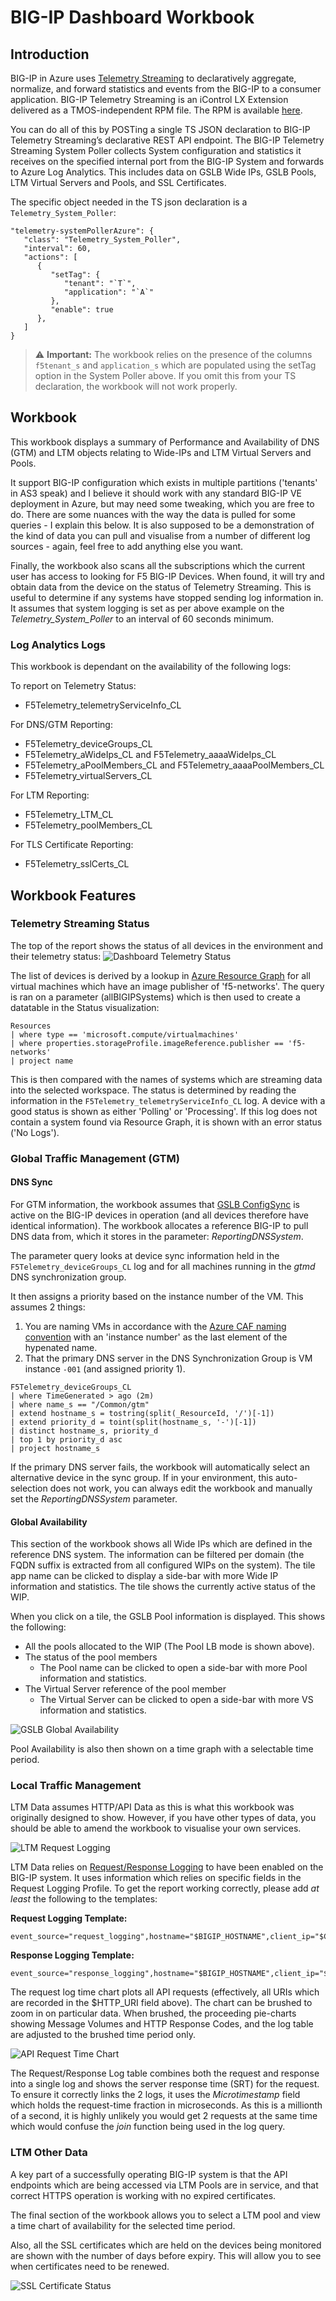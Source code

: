 # BIG-IP Dashboard Workbook

## Introduction
BIG-IP in Azure uses [Telemetry Streaming](https://clouddocs.f5.com/products/extensions/f5-telemetry-streaming/latest/) to declaratively aggregate, normalize, and forward statistics and events from the BIG-IP to a consumer application. BIG-IP Telemetry Streaming is an iControl LX Extension delivered as a TMOS-independent RPM file. The RPM is available [here](https://github.com/F5Networks/f5-telemetry-streaming/tree/master).

You can do all of this by POSTing a single TS JSON declaration to BIG-IP Telemetry Streaming’s declarative REST API endpoint. The BIG-IP Telemetry Streaming System Poller collects System configuration and statistics it receives on the specified internal port from the BIG-IP System and forwards to Azure Log Analytics. This includes data on GSLB Wide IPs, GSLB Pools, LTM Virtual Servers and Pools, and SSL Certificates.

The specific object needed in the TS json declaration is a `Telemetry_System_Poller`:
```
"telemetry-systemPollerAzure": {
   "class": "Telemetry_System_Poller",
   "interval": 60,
   "actions": [
      {
         "setTag": {
            "tenant": "`T`",
            "application": "`A`"
         },
         "enable": true
      },
   ]
}
```
> :warning: **Important:** The workbook relies on the presence of the columns `f5tenant_s` and `application_s` which are populated using the setTag option in the System Poller above. If you omit this from your TS declaration, the workbook will not work properly.

## Workbook
This workbook displays a summary of Performance and Availability of DNS (GTM) and LTM objects relating to Wide-IPs and LTM Virtual Servers and Pools.

It support BIG-IP configuration which exists in multiple partitions ('tenants' in AS3 speak) and I believe it should work with any standard BIG-IP VE deployment in Azure, but may need some tweaking, which you are free to do. There are some nuances with the way the data is pulled for some queries - I explain this below. It is also supposed to be a demonstration of the kind of data you can pull and visualise from a number of different log sources - again, feel free to add anything else you want.

Finally, the workbook also scans all the subscriptions which the current user has access to looking for F5 BIG-IP Devices. When found, it will try and obtain data from the device on the status of Telemetry Streaming. This is useful to determine if any systems have stopped sending log information in. It assumes that system logging is set as per above example on the *Telemetry_System_Poller* to an interval of 60 seconds minimum.

### Log Analytics Logs
This workbook is dependant on the availability of the following logs:

To report on Telemetry Status:
* F5Telemetry_telemetryServiceInfo_CL

For DNS/GTM Reporting:
* F5Telemetry_deviceGroups_CL
* F5Telemetry_aWideIps_CL and F5Telemetry_aaaaWideIps_CL
* F5Telemetry_aPoolMembers_CL and F5Telemetry_aaaaPoolMembers_CL
* F5Telemetry_virtualServers_CL

For LTM Reporting:
* F5Telemetry_LTM_CL
* F5Telemetry_poolMembers_CL

For TLS Certificate Reporting:
* F5Telemetry_sslCerts_CL

## Workbook Features

### Telemetry Streaming Status
The top of the report shows the status of all devices in the environment and their telemetry status:
![Dashboard Telemetry Status](/images/dash_tsStatus.png)

The list of devices is derived by a lookup in [Azure Resource Graph](https://learn.microsoft.com/en-us/azure/virtual-machines/resource-graph-samples?) for all virtual machines which have an image publisher of 'f5-networks'. The query is ran on a parameter (allBIGIPSystems) which is then used to create a datatable in the Status visualization:

``` kusto
Resources
| where type == 'microsoft.compute/virtualmachines'
| where properties.storageProfile.imageReference.publisher == 'f5-networks'
| project name
```

This is then compared with the names of systems which are streaming data into the selected workspace. The status is determined by reading the information in the `F5Telemetry_telemetryServiceInfo_CL` log. A device with a good status is shown as either 'Polling' or 'Processing'. If this log does not contain a system found via Resource Graph, it is shown with an error status ('No Logs').


### Global Traffic Management (GTM)

#### DNS Sync
For GTM information, the workbook assumes that [GSLB ConfigSync](https://my.f5.com/manage/s/article/K45907236) is active on the BIG-IP devices in operation (and all devices therefore have identical information). The workbook allocates a reference BIG-IP to pull DNS data from, which it stores in the parameter: *ReportingDNSSystem*.

The parameter query looks at device sync information held in the `F5Telemetry_deviceGroups_CL` log and for all machines running in the *gtmd* DNS synchronization group. 

It then assigns a priority based on the instance number of the VM. This assumes 2 things:
1. You are naming VMs in accordance with the [Azure CAF naming convention](https://learn.microsoft.com/en-us/azure/cloud-adoption-framework/ready/azure-best-practices/resource-naming) with an 'instance number' as the last element of the hypenated name.
2. That the primary DNS server in the DNS Synchronization Group is VM instance `-001` (and assigned priority 1).

``` kusto
F5Telemetry_deviceGroups_CL
| where TimeGenerated > ago (2m)
| where name_s == "/Common/gtm"
| extend hostname_s = tostring(split(_ResourceId, '/')[-1])
| extend priority_d = toint(split(hostname_s, '-')[-1])
| distinct hostname_s, priority_d
| top 1 by priority_d asc
| project hostname_s
```
If the primary DNS server fails, the workbook will automatically select an alternative device in the sync group. If in your environment, this auto-selection does not work, you can always edit the workbook and manually set the *ReportingDNSSystem* parameter.

#### Global Availability
This section of the workbook shows all Wide IPs which are defined in the reference DNS system. The information can be filtered per domain (the FQDN suffix is extracted from all configured WIPs on the system). The tile app name can be clicked to display a side-bar with more Wide IP information and statistics. The tile shows the currently active status of the WIP.

When you click on a tile, the GSLB Pool information is displayed. This shows the following:
* All the pools allocated to the WIP (The Pool LB mode is shown above).
* The status of the pool members
   * The Pool name can be clicked to open a side-bar with more Pool information and statistics.
* The Virtual Server reference of the pool member
   * The Virtual Server can be clicked to open a side-bar with more VS information and statistics.

![GSLB Global Availability](/images/dash_gtm.png)

Pool Availability is also then shown on a time graph with a selectable time period.

### Local Traffic Management

LTM Data assumes HTTP/API Data as this is what this workbook was originally designed to show. However, if you have other types of data, you should be able to amend the workbook to visualise your own services.

![LTM Request Logging](/images/dash_httpProfile.png)

LTM Data relies on [Request/Response Logging](https://techdocs.f5.com/kb/en-us/products/big-ip_ltm/manuals/product/bigip-external-monitoring-implementations-12-0-0/3.html) to have been enabled on the BIG-IP system. It uses information which relies on specific fields in the Request Logging Profile. To get the report working correctly, please add *at least* the following to the templates:

**Request Logging Template:**
```
event_source="request_logging",hostname="$BIGIP_HOSTNAME",client_ip="$CLIENT_IP",server_ip="$SERVER_IP",dest_ip="$VIRTUAL_IP",dest_port="$VIRTUAL_PORT",http_method="$HTTP_METHOD",http_uri="$HTTP_URI",virtual_name="$VIRTUAL_NAME",event_timestamp="$DATE_HTTP",Microtimestamp="$TIME_USECS"
```

**Response Logging Template:**
```
event_source="response_logging",hostname="$BIGIP_HOSTNAME",client_ip="$CLIENT_IP",server_ip="$SERVER_IP",http_method="$HTTP_METHOD",http_uri="$HTTP_URI",virtual_name="$VIRTUAL_NAME",event_timestamp="$DATE_HTTP",http_statcode="$HTTP_STATCODE",http_status="$HTTP_STATUS",Microtimestamp="$TIME_USECS",response_ms="$RESPONSE_MSECS"
```

The request log time chart plots all API requests (effectively, all URIs which are recorded in the $HTTP_URI field above). The chart can be brushed to zoom in on particular data. When brushed, the proceeding pie-charts showing Message Volumes and HTTP Response Codes, and the log table are adjusted to the brushed time period only.

![API Request Time Chart](/images/dash_apiReqs.png)

The Request/Response Log table combines both the request and response into a single log and shows the server response time (SRT) for the request. To ensure it correctly links the 2 logs, it uses the *Microtimestamp* field which holds the request-time fraction in microseconds. As this is a millionth of a second, it is highly unlikely you would get 2 requests at the same time which would confuse the *join* function being used in the log query.


### LTM Other Data
A key part of a successfully operating BIG-IP system is that the API endpoints which are being accessed via LTM Pools are in service, and that correct HTTPS operation is working with no expired certificates. 

The final section of the workbook allows you to select a LTM pool and view a time chart of availability for the selected time period.

Also, all the SSL certificates which are held on the devices being monitored are shown with the number of days before expiry. This will allow you to see when certificates need to be renewed.

![SSL Certificate Status](/images/dash_sslCerts.png)